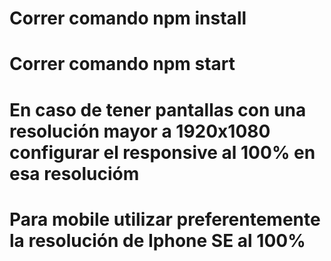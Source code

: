 # Correr comando npm install

# Correr comando npm start

# En caso de tener pantallas con una resolución mayor a 1920x1080 configurar el responsive al 100% en esa resolucióm

# Para mobile utilizar preferentemente la resolución de Iphone SE al 100%